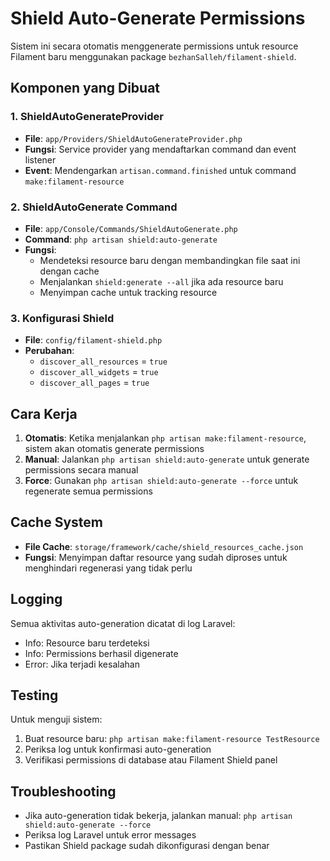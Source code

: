 # Shield Auto-Generate Permissions

Sistem ini secara otomatis menggenerate permissions untuk resource Filament baru menggunakan package `bezhanSalleh/filament-shield`.

## Komponen yang Dibuat

### 1. ShieldAutoGenerateProvider
- **File**: `app/Providers/ShieldAutoGenerateProvider.php`
- **Fungsi**: Service provider yang mendaftarkan command dan event listener
- **Event**: Mendengarkan `artisan.command.finished` untuk command `make:filament-resource`

### 2. ShieldAutoGenerate Command
- **File**: `app/Console/Commands/ShieldAutoGenerate.php`
- **Command**: `php artisan shield:auto-generate`
- **Fungsi**: 
  - Mendeteksi resource baru dengan membandingkan file saat ini dengan cache
  - Menjalankan `shield:generate --all` jika ada resource baru
  - Menyimpan cache untuk tracking resource

### 3. Konfigurasi Shield
- **File**: `config/filament-shield.php`
- **Perubahan**: 
  - `discover_all_resources` = `true`
  - `discover_all_widgets` = `true`
  - `discover_all_pages` = `true`

## Cara Kerja

1. **Otomatis**: Ketika menjalankan `php artisan make:filament-resource`, sistem akan otomatis generate permissions
2. **Manual**: Jalankan `php artisan shield:auto-generate` untuk generate permissions secara manual
3. **Force**: Gunakan `php artisan shield:auto-generate --force` untuk regenerate semua permissions

## Cache System

- **File Cache**: `storage/framework/cache/shield_resources_cache.json`
- **Fungsi**: Menyimpan daftar resource yang sudah diproses untuk menghindari regenerasi yang tidak perlu

## Logging

Semua aktivitas auto-generation dicatat di log Laravel:
- Info: Resource baru terdeteksi
- Info: Permissions berhasil digenerate
- Error: Jika terjadi kesalahan

## Testing

Untuk menguji sistem:
1. Buat resource baru: `php artisan make:filament-resource TestResource`
2. Periksa log untuk konfirmasi auto-generation
3. Verifikasi permissions di database atau Filament Shield panel

## Troubleshooting

- Jika auto-generation tidak bekerja, jalankan manual: `php artisan shield:auto-generate --force`
- Periksa log Laravel untuk error messages
- Pastikan Shield package sudah dikonfigurasi dengan benar